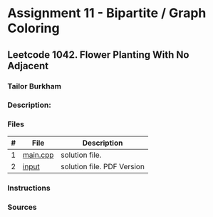 # Assignment 11 - Bipartite / Graph Coloring
## Leetcode 1042. Flower Planting With No Adjacent
### Tailor Burkham 
### Description:


### Files

|   #   | File                       | Description                                                |
| :---: | -------------------------- | ---------------------------------------------------------- |
|   1   | [main.cpp](./main.cpp)     | solution file.                                             |
|   2   | [input](./input)           | solution file.  PDF Version                                |


### Instructions


### Sources
